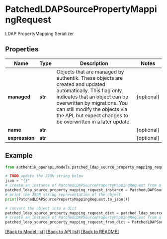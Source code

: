 # PatchedLDAPSourcePropertyMappingRequest

LDAP PropertyMapping Serializer

## Properties

Name | Type | Description | Notes
------------ | ------------- | ------------- | -------------
**managed** | **str** | Objects that are managed by authentik. These objects are created and updated automatically. This flag only indicates that an object can be overwritten by migrations. You can still modify the objects via the API, but expect changes to be overwritten in a later update. | [optional] 
**name** | **str** |  | [optional] 
**expression** | **str** |  | [optional] 

## Example

```python
from authentik_openapi.models.patched_ldap_source_property_mapping_request import PatchedLDAPSourcePropertyMappingRequest

# TODO update the JSON string below
json = "{}"
# create an instance of PatchedLDAPSourcePropertyMappingRequest from a JSON string
patched_ldap_source_property_mapping_request_instance = PatchedLDAPSourcePropertyMappingRequest.from_json(json)
# print the JSON string representation of the object
print(PatchedLDAPSourcePropertyMappingRequest.to_json())

# convert the object into a dict
patched_ldap_source_property_mapping_request_dict = patched_ldap_source_property_mapping_request_instance.to_dict()
# create an instance of PatchedLDAPSourcePropertyMappingRequest from a dict
patched_ldap_source_property_mapping_request_from_dict = PatchedLDAPSourcePropertyMappingRequest.from_dict(patched_ldap_source_property_mapping_request_dict)
```
[[Back to Model list]](../README.md#documentation-for-models) [[Back to API list]](../README.md#documentation-for-api-endpoints) [[Back to README]](../README.md)


